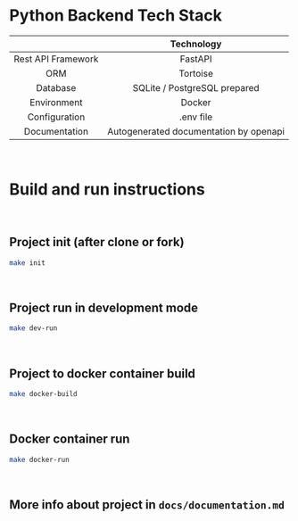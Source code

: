 # Python Backend Tech Stack

|                    |               Technology               |
| :----------------: | :------------------------------------: |
| Rest API Framework |                FastAPI                 |
|        ORM         |                Tortoise                |
|      Database      |      SQLite / PostgreSQL prepared      |
|    Environment     |                 Docker                 |
|   Configuration    |               .env file                |
|   Documentation    | Autogenerated documentation by openapi |

<br>

# Build and run instructions

<br>

## Project init (after clone or fork)

```bash
make init
```

<br>

## Project run in development mode

```bash
make dev-run
```

<br>

## Project to docker container build

```bash
make docker-build
```

<br>

## Docker container run

```bash
make docker-run
```

<br>

## More info about project in `docs/documentation.md`
